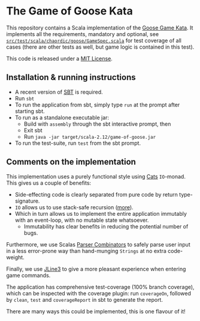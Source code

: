 # The Game of Goose Kata
This repository contains a Scala implementation of the [Goose Game Kata](https://github.com/xpeppers/goose-game-kata). It implements all the requirements, mandatory and optional, see [`src/test/scala/chaordic/goose/GameSpec.scala`](src/test/scala/chaordic/goose/GameSpec.scala) for test coverage of all cases (there are other tests as well, but game logic is contained in this test).

This code is released under a [MIT License](LICENSE.md).

## Installation & running instructions

 * A recent version of [SBT](https://www.scala-sbt.org/) is required.
 * Run `sbt`
 * To run the application from sbt, simply type `run` at the prompt after starting sbt.
 * To run as a standalone executable jar:
    * Build with `assembly` through the sbt interactive prompt, then
    * Exit sbt
    * Run `java -jar target/scala-2.12/game-of-goose.jar`
 * To run the test-suite, run `test` from the sbt prompt.
 
 ## Comments on the implementation
 This implementation uses a purely functional style using [Cats](https://typelevel.org/cats/) `IO`-monad.
 This gives us a couple of benefits:
 * Side-effecting code is clearly separated from pure code by return type-signature.
 * `IO` allows us to use stack-safe recursion ([more](https://typelevel.org/cats-effect/datatypes/io.html#stack-safety)).
 * Which in turn allows us to implement the entire application immutably with an event-loop, with no mutable state whatsoever.
    * Immutability has clear benefits in reducing the potential number of bugs.
 
Furthermore, we use Scalas [Parser Combinators](https://github.com/scala/scala-parser-combinators) to safely 
parse user input in a less error-prone way than hand-munging `Strings` at no extra code-weight.
 
Finally, we use [JLine3](https://github.com/jline/jline3) to give a more pleasant experience when entering game commands.
 
The application has comprehensive test-coverage (100% branch coverage), which can be inspected with the coverage plugin:
    run `coverageOn`, followed by `clean`, `test` and `coverageReport` in sbt to generate the report.

There are many ways this could be implemented, this is one flavour of it!
